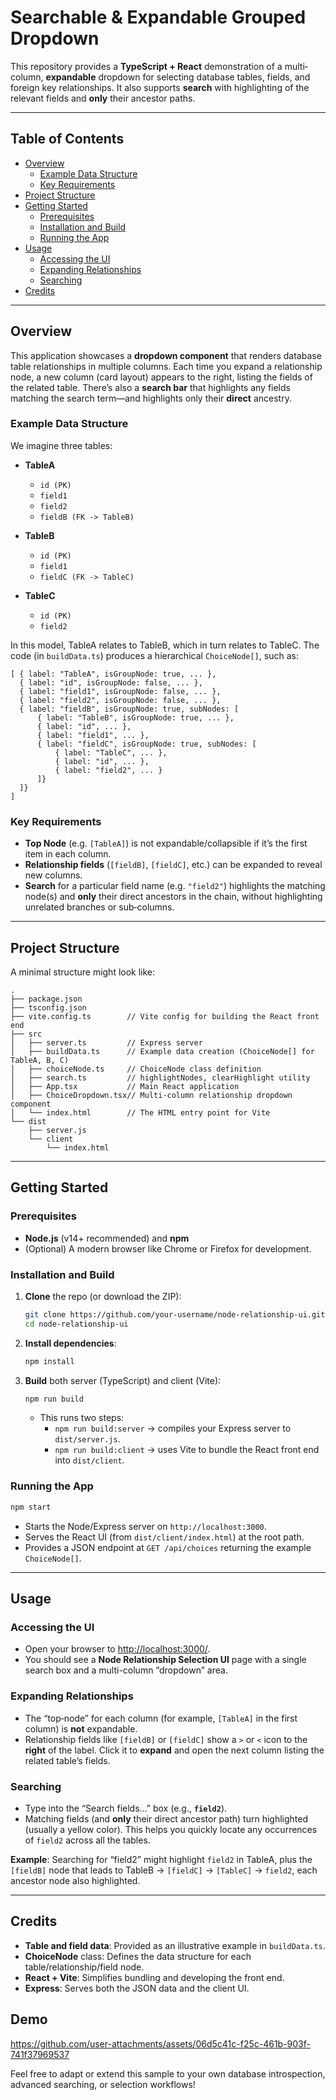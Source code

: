 # Searchable & Expandable Grouped Dropdown

This repository provides a **TypeScript + React** demonstration of a multi‐column, **expandable** dropdown for selecting database tables, fields, and foreign key relationships. It also supports **search** with highlighting of the relevant fields and **only** their ancestor paths.

---

## Table of Contents

- [Overview](#overview)
  - [Example Data Structure](#example-data-structure)
  - [Key Requirements](#key-requirements)
- [Project Structure](#project-structure)
- [Getting Started](#getting-started)
  - [Prerequisites](#prerequisites)
  - [Installation and Build](#installation-and-build)
  - [Running the App](#running-the-app)
- [Usage](#usage)
  - [Accessing the UI](#accessing-the-ui)
  - [Expanding Relationships](#expanding-relationships)
  - [Searching](#searching)
- [Credits](#credits)

---

## Overview

This application showcases a **dropdown component** that renders database table relationships in multiple columns. Each time you expand a relationship node, a new column (card layout) appears to the right, listing the fields of the related table. There’s also a **search bar** that highlights any fields matching the search term—and highlights only their **direct** ancestry.

### Example Data Structure

We imagine three tables:

- **TableA**  
  - `id (PK)`
  - `field1`
  - `field2`
  - `fieldB (FK -> TableB)`

- **TableB**  
  - `id (PK)`
  - `field1`
  - `fieldC (FK -> TableC)`

- **TableC**  
  - `id (PK)`
  - `field2`

In this model, TableA relates to TableB, which in turn relates to TableC. The code (in `buildData.ts`) produces a hierarchical `ChoiceNode[]`, such as:

```
[ { label: "TableA", isGroupNode: true, ... },
  { label: "id", isGroupNode: false, ... },
  { label: "field1", isGroupNode: false, ... },
  { label: "field2", isGroupNode: false, ... },
  { label: "fieldB", isGroupNode: true, subNodes: [
      { label: "TableB", isGroupNode: true, ... },
      { label: "id", ... },
      { label: "field1", ... },
      { label: "fieldC", isGroupNode: true, subNodes: [
          { label: "TableC", ... },
          { label: "id", ... },
          { label: "field2", ... }
      ]}
  ]}
]
```

### Key Requirements

- **Top Node** (e.g. `[TableA]`) is not expandable/collapsible if it’s the first item in each column.  
- **Relationship fields** (`[fieldB]`, `[fieldC]`, etc.) can be expanded to reveal new columns.  
- **Search** for a particular field name (e.g. `"field2"`) highlights the matching node(s) and **only** their direct ancestors in the chain, without highlighting unrelated branches or sub‐columns.

---

## Project Structure

A minimal structure might look like:

```
.
├── package.json
├── tsconfig.json
├── vite.config.ts        // Vite config for building the React front end
├── src
│   ├── server.ts         // Express server
│   ├── buildData.ts      // Example data creation (ChoiceNode[] for TableA, B, C)
│   ├── choiceNode.ts     // ChoiceNode class definition
│   ├── search.ts         // highlightNodes, clearHighlight utility
│   ├── App.tsx           // Main React application
│   ├── ChoiceDropdown.tsx// Multi-column relationship dropdown component
│   └── index.html        // The HTML entry point for Vite
└── dist
    ├── server.js
    └── client
        └── index.html
```

---

## Getting Started

### Prerequisites

- **Node.js** (v14+ recommended) and **npm**  
- (Optional) A modern browser like Chrome or Firefox for development.

### Installation and Build

1. **Clone** the repo (or download the ZIP):
   ```bash
   git clone https://github.com/your-username/node-relationship-ui.git
   cd node-relationship-ui
   ```
2. **Install dependencies**:
   ```bash
   npm install
   ```
3. **Build** both server (TypeScript) and client (Vite):
   ```bash
   npm run build
   ```
   - This runs two steps:  
     - `npm run build:server` → compiles your Express server to `dist/server.js`.  
     - `npm run build:client` → uses Vite to bundle the React front end into `dist/client`.

### Running the App

```bash
npm start
```
- Starts the Node/Express server on `http://localhost:3000`.
- Serves the React UI (from `dist/client/index.html`) at the root path.
- Provides a JSON endpoint at `GET /api/choices` returning the example `ChoiceNode[]`.

---

## Usage

### Accessing the UI

- Open your browser to [http://localhost:3000/](http://localhost:3000/).  
- You should see a **Node Relationship Selection UI** page with a single search box and a multi-column “dropdown” area.

### Expanding Relationships

- The “top‐node” for each column (for example, `[TableA]` in the first column) is **not** expandable.  
- Relationship fields like `[fieldB]` or `[fieldC]` show a `>` or `<` icon to the **right** of the label. Click it to **expand** and open the next column listing the related table’s fields.

### Searching

- Type into the “Search fields…” box (e.g., **`field2`**).  
- Matching fields (and **only** their direct ancestor path) turn highlighted (usually a yellow color). This helps you quickly locate any occurrences of `field2` across all the tables.

**Example**: Searching for “field2” might highlight `field2` in TableA, plus the `[fieldB]` node that leads to TableB → `[fieldC]` → `[TableC]` → `field2`, each ancestor node also highlighted.

---

## Credits

- **Table and field data**: Provided as an illustrative example in `buildData.ts`.  
- **ChoiceNode** class: Defines the data structure for each table/relationship/field node.  
- **React + Vite**: Simplifies bundling and developing the front end.  
- **Express**: Serves both the JSON data and the client UI.  

## Demo

https://github.com/user-attachments/assets/06d5c41c-f25c-461b-903f-741f37969537



Feel free to adapt or extend this sample to your own database introspection, advanced searching, or selection workflows!
